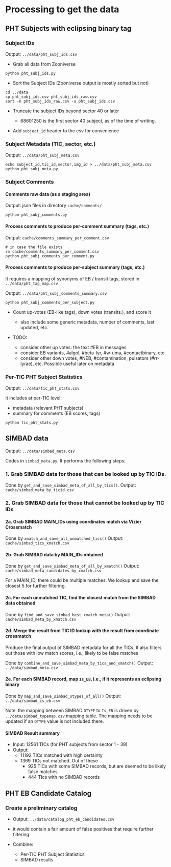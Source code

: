 # Processing to get the data

## PHT Subjects with eclipsing binary tag

### Subject IDs

Output: `../data/pht_subj_ids.csv`

- Grab all data from Zooniverse

```shell
python pht_subj_ids.py
```

- Sort the Subject IDs (Zooniverse output is mostly sorted but not)

```shell
cd ../data
cp pht_subj_ids.csv pht_subj_ids_raw.csv
sort -n pht_subj_ids_raw.csv -o pht_subj_ids.csv
```

- Truncate the subject IDs beyond sector 40 or later
  - 68601250 is the first sector 40 subject, as of the time of writing.

- Add `subject_id` header to the csv for convenience


### Subject Metadata (TIC, sector, etc.)

Output: `../data/pht_subj_meta.csv`

```shell
echo subject_id,tic_id,sector,img_id > ../data/pht_subj_meta.csv
python pht_subj_meta.py
```

### Subject Comments

#### Comments raw data (as a staging area)

Output: json files in directory `cache/comments/`

```shell
python pht_subj_comments.py
```

#### Process comments to produce per-comment summary (tags, etc.)

Output: `cache/comments_summary_per_comment.csv`

```shell
# in case the file exists
rm cache/comments_summary_per_comment.csv
python pht_subj_comments_per_comment.py
```

#### Process comments to produce per-subject summary (tags, etc.)

It requires a mapping of synonyms of EB / transit tags, stored in `../data/pht_tag_map.csv`

Output: `../data/pht_subj_comments_summary.csv `

```shell
python pht_subj_comments_per_subject.py
```

- Count up-votes (EB-like tags), down votes (transits.), and score it
  - also include some generic metadata, number of comments, last updated, etc.

- TODO:
  - consider other up votes: the text #EB in messages
  - consider EB variants, #algol, #beta-lyr, #w-uma, #contactbinary, etc.
  - consider other down votes, #NEB,  #contamination, pulsators (#rr-lyrae), etc.
Possible useful later on metadata


### Per-TIC PHT Subject Statistics

Output: `../data/tic_pht_stats.csv`

It includes at per-TIC level:

- metadata (relevant PHT subjects)
- summary for comments (EB scores, tags)

```shell
python tic_pht_stats.py
```


## SIMBAD data

Output: `../data/simbad_meta.csv`

Codes in `simbad_meta.py`. It performs the following steps:

### 1. Grab SIMBAD data for those that can be looked up by TIC IDs.

Done by `get_and_save_simbad_meta_of_all_by_tics()`.
Output: `cache/simbad_meta_by_ticid.csv`

### 2. Grab SIMBAD data for those that cannot be looked up by TIC IDs

#### 2a. Grab SIMBAD MAIN_IDs using coordinates match via Vizier Crossmatch

Done by `xmatch_and_save_all_unmatched_tics()`
Output: `cache/simbad_tics_xmatch.csv`

#### 2b. Grab SIMBAD data by MAIN_IDs obtained

Done by `get_and_save_simbad_meta_of_all_by_xmatch()`
Output: `cache/simbad_meta_candidates_by_xmatch.csv`

For a MAIN_ID, there could be multiple matches. We lookup and save the closest 5 for further filtering.

#### 2c. For each unmatched TIC, find the closest match from the SIMBAD data obtained

Done by `find_and_save_simbad_best_xmatch_meta()`
Output: `cache/simbad_meta_by_xmatch.csv`

#### 2d. Merge the result from TIC ID lookup with the result from coordinate crossmatch

Produce the final output of SIMBAD metadata for all the TICs.
It also filters out those with low match scores, i.e., likely to be false matches

Done by `combine_and_save_simbad_meta_by_tics_and_xmatch()`
Output: `../data/simbad_meta.csv`

#### 2e. For each SIMBAD record, map `Is_EB`, i.e., if it represents an eclipsing binary

Done by `map_and_save_simbad_otypes_of_all()`
Output: `../data/simbad_is_eb.csv`

Note: the mapping between SIMBAD `OTYPE` to `Is_EB` is driven by `../data/simbad_typemap.csv`
mapping table. The mapping needs to be updated if an `OTYPE` value is not included there.

#### SIMBAD Result summary

- Input: 12561 TICs  (for PHT subjects from sector 1 - 39)
- Output:
  - 11192 TICs matched with high certainty
  - 1369 TICs not matched. Out of these
    - 925 TICs with some SIMBAD records, but are deemed to be likely false matches
    - 444 TIcs with no SIMBAD records

## PHT EB Candidate Catalog

### Create a preliminary catalog

- Output: `../data/catalog_pht_eb_candidates.csv`

- it would contain a fair amount of false positives that require further filtering

- Combine:
  - Per-TIC PHT Subject Statistics
  - SIMBAD results
